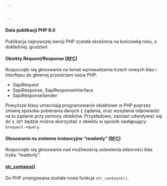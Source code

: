 ```yaml
---


---
```


<h4 id="data-publikacji-php-8.0">Data publikacji PHP 8.0</h4>
<p>Publikacja najnowszej wersji PHP została określona na końcówkę roku, a dokładniej: grudzień.</p>
<h4 id="obiekty-requestresponse-rfc">Obiekty Request/Response [<a href="https://wiki.php.net/rfc/request_response">RFC</a>]</h4>
<p>Rozpoczęło się głosowanie na temat wprowadzenia trzech nowych klas i interfejsu do głównej przestrzeni nazw PHP.</p>
<ul>
<li>SapiRequest</li>
<li>SapiResponse, SapiResponseInterface</li>
<li>SapiResponseSender</li>
</ul>
<p>Powyższe klasy umacniają programowanie obiektowe w PHP poprzez zmianę sposobu pobierania danych z żądania, oraz wysyłania odpowiedzi na to żądanie przy pomocy obiektów. Przykładowo, zamiast odwoływać się do <code>$_GET</code> będzie można skorzystać z obiektu w sposób następujący: <code>$request-&gt;query</code>.</p>
<h4 id="głosowanie-na-zmienne-instancyjne-readonly-rfc">Głosowanie na zmienne instancyjne “readonly” [<a href="https://wiki.php.net/rfc/write_once_properties">RFC</a>]</h4>
<p>Rozpoczęło się głosowanie nad możliwością ustawienia własności klas trybu “readonly”.</p>
<h4 id="str_contains"><a href="https://github.com/php/php-src/commit/1668ad7cb17213e67e42994e0c6911e302a3c3c5">str_contains()</a></h4>
<p>Do PHP zmergowana została nowa funkcja <code>str_contains()</code>.</p>

